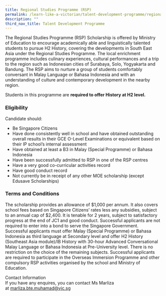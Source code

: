```yaml
---
title: Regional Studies Programme (RSP)
permalink: /learn-like-a-victorian/talent-development-programme/regional-studies-programme/
description: ""
third_nav_title: Talent Development Programme
---
```

The Regional Studies Programme (RSP) Scholarship is offered by Ministry of Education to encourage academically able and linguistically talented students to pursue H2 History, covering the developments in South East Asia under the Regional Studies Programme. The local enrichment programme includes culinary experiences, cultural performances and a trip to the region such as Indonesian cities of Surabaya, Solo, Yogyakarta and Bandung. The RSP aims to nurture a group of students comfortably conversant in Malay Language or Bahasa Indonesia and with an understanding of culture and contemporary development in the nearby region.

Students in this programme are **required to offer History at H2 level.**

### Eligibility

Candidate should:

*   Be Singapore Citizens
*   Have done consistently well in school and have obtained outstanding overall results in their GCE O-Level Examinations or equivalent based on their IP school’s internal assessment
*   Have obtained at least a B3 in Malay (Special Programme) or Bahasa Indonesia
*   Have been successfully admitted to RSP in one of the RSP centres
*   Have a very good co-curricular activities record
*   Have good conduct record
*   Not currently be in receipt of any other MOE scholarship (except Edusave Scholarships)

### Terms and Conditions

The scholarship provides an allowance of $1,000 per annum. It also covers school fees based on Singapore Citizens’ rates less any subsidies, subject to an annual cap of $2,400. It is tenable for 2 years, subject to satisfactory progress at the end of JC1 and good conduct. Successful applicants are not required to enter into a bond to serve the Singapore Government. Successful applicants must offer Malay (Special Programme) or Bahasa Indonesia as third language at Secondary level and offer H2 History (Southeast Asia module)/IB History with 30-hour Advanced Conversational Malay Language or Bahasa Indonesia at Pre-University level. There is no restriction on the choice of the remaining subjects. Successful applicants are required to participate in the Overseas Immersion Programme and other compulsory RSP activities organised by the school and Ministry of Education.

Contact Information  <br>
If you have any enquires, you can contact Ms Marliza at [marliza.bte.muhamad@vjc.sg](mailto:marliza.bte.muhamad@vjc.sg)


